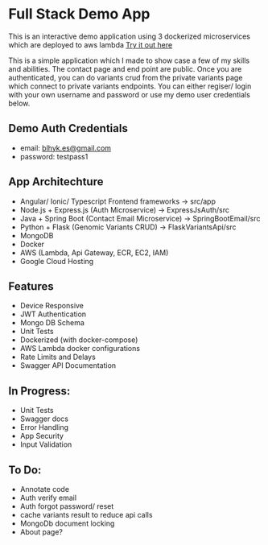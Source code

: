 # Full Stack Demo App
This is an interactive demo application using 3 dockerized microservices which are deployed to aws lambda
[Try it out here](https://barryhykesdemo.web.app)

This is a simple application which I made to show case a few of my skills and abilities. The contact page and
end point are public. Once you are authenticated, you can do variants crud from the private variants page which 
connect to private variants endpoints. You can either regiser/ login with your own username and password or
use my demo user credentials below.

## Demo Auth Credentials
 - email: blhyk.es@gmail.com
 - password: testpass1

## App Architechture
 - Angular/ Ionic/ Typescript Frontend frameworks -> src/app
 - Node.js + Express.js (Auth Microservice) -> ExpressJsAuth/src
 - Java + Spring Boot (Contact Email Microservice) -> SpringBootEmail/src
 - Python + Flask (Genomic Variants CRUD) -> FlaskVariantsApi/src
 - MongoDB
 - Docker
 - AWS (Lambda, Api Gateway, ECR, EC2, IAM)
 - Google Cloud Hosting

## Features
 - Device Responsive
 - JWT Authentication
 - Mongo DB Schema
 - Unit Tests
 - Dockerized (with docker-compose)
 - AWS Lambda docker configurations
 - Rate Limits and Delays
 - Swagger API Documentation

## In Progress:
 - Unit Tests
 - Swagger docs
 - Error Handling
 - App Security
 - Input Validation

## To Do:
 - Annotate code
 - Auth verify email
 - Auth forgot password/ reset
 - cache variants result to reduce api calls
 - MongoDb document locking
 - About page?
